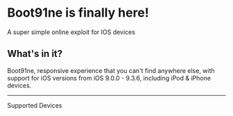 # Boot91ne is finally here!

A super simple online exploit for IOS devices

## What's in it?

Boot91ne, responsive experience that you can't find anywhere else, with support for iOS versions from iOS 9.0.0 - 9.3.6, including iPod & iPhone devices.

---

Supported Devices


